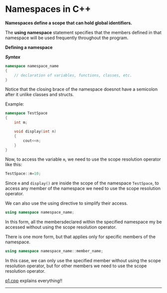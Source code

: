 # Namespaces in C++


**Namespaces define a scope that can hold global identifiers.**


The **using namespace** statement specifies that the members defined in that namespace will be used frequently throughout the program.


**Defining a namespace**

**_Syntax_**

```c++
namespace namespace_name
{
	// declaration of variables, functions, classes, etc.
}
```
Notice that the closing brace of the namespace doesnot have a semicolon after it unlike classes and structs.


Example:

```c++
namespace TestSpace
{
	int m;

	void display(int n)
	{
		cout<<n;
	}
}
```


Now, to access the variable `m`, we need to use the scope resolution operator like this:

```c++
TestSpace::m=10;
```

Since `m` and `display()` are inside the scope of the namespace `TestSpace`, to access any member of the namespace we need to use the scope resolution operator.

We can also use the using directive to simplify their access.

```c++
using namespace namespace_name;
```
In this form, all the membersdeclared within the specified namespace my be accessed without using the scope resolution operator.


There is one more form, but that applies only for specific members of the namespace.

```c++
using namespace namespace_name::member_name;
```
In this case, we can only use the specified member without using the scope resolution operator, but for other members we need to use the scope resolution operator.

[p1.cpp]() explains everything!!

---
